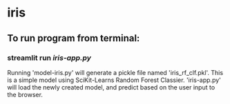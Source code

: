 # iris

## To run program from terminal:
### streamlit run ***iris-app.py***

Running 'model-iris.py' will generate a pickle file named 'iris_rf_clf.pkl'. This is a simple model using SciKit-Learns Random Forest Classier. 
'iris-app.py' will load the newly created model, and predict based on the user input to the browser.
